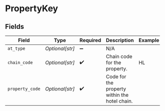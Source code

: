 # PropertyKey


## Fields

| Field                                         | Type                                          | Required                                      | Description                                   | Example                                       |
| --------------------------------------------- | --------------------------------------------- | --------------------------------------------- | --------------------------------------------- | --------------------------------------------- |
| `at_type`                                     | *Optional[str]*                               | :heavy_minus_sign:                            | N/A                                           |                                               |
| `chain_code`                                  | *Optional[str]*                               | :heavy_check_mark:                            | Chain code for the property.                  | HL                                            |
| `property_code`                               | *Optional[str]*                               | :heavy_check_mark:                            | Code for the property within the hotel chain. |                                               |